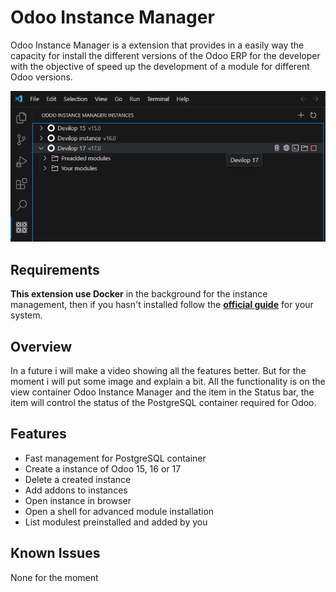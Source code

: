 # Odoo Instance Manager
Odoo Instance Manager is a extension that provides in a easily way the capacity for install the different versions of the Odoo ERP for the developer with the objective of speed up the development of a module for different Odoo versions.

![Overview image](./front-page.png)

## Requirements
**This extension use Docker** in the background for the instance management, then if you hasn't installed follow the [**official guide**](https://docs.docker.com/get-docker/) for your system.

## Overview
In a future i will make a video showing all the features better. But for the moment i will put some image and explain a bit.
All the functionality is on the view container Odoo Instance Manager and the item in the Status bar, the item will control
the status of the PostgreSQL container required for Odoo.

## Features
* Fast management for PostgreSQL container
* Create a instance of Odoo 15, 16 or 17
* Delete a created instance
* Add addons to instances
* Open instance in browser
* Open a shell for advanced module installation
* List modulest preinstalled and added by you

## Known Issues
None for the moment